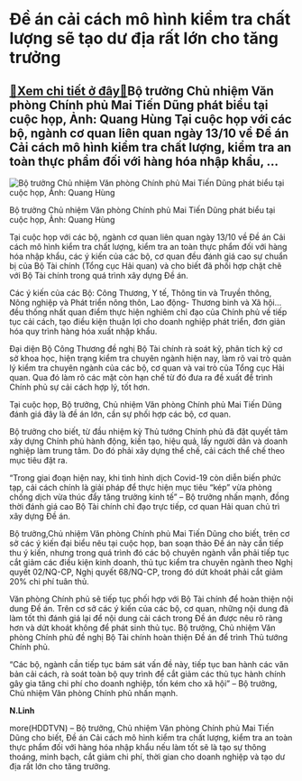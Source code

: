 Đề án cải cách mô hình kiểm tra chất lượng sẽ tạo dư địa rất lớn cho tăng trưởng
================================================================================

[:gift:Xem chi tiết ở đây:gift:](https://hddtvn.com/de-an-cai-cach-mo-hinh-kiem-tra-chat-luong-se-tao-du-dia-rat-lon-cho-tang-truong/)Bộ trưởng Chủ nhiệm Văn phòng Chính phủ Mai Tiến Dũng phát biểu tại cuộc họp, Ảnh: Quang Hùng Tại cuộc họp với các bộ, ngành cơ quan liên quan ngày 13/10 về Đề án Cải cách mô hình kiểm tra chất lượng, kiểm tra an toàn thực phẩm đối với hàng hóa nhập khẩu, …
-----------------------------------------------------------------------------------------------------------------------------------------------------------------------------------------------------------------------------------------------------------------





![Bộ trưởng Chủ nhiệm Văn phòng Chính phủ Mai Tiến Dũng phát biểu tại cuộc họp, Ảnh: Quang Hùng](https://haiquanonline.com.vn/stores/news_dataimages/linhntn/102020/13/15/in_article/3230_IMG_6730.jpg?rt=20201013153232 "Bộ trưởng Chủ nhiệm Văn phòng Chính phủ Mai Tiến Dũng phát biểu tại cuộc họp, Ảnh: Quang Hùng")


Bộ trưởng Chủ nhiệm Văn phòng Chính phủ Mai Tiến Dũng phát biểu tại cuộc họp, Ảnh: Quang Hùng



Tại cuộc họp với các bộ, ngành cơ quan liên quan ngày 13/10 về Đề án Cải cách mô hình kiểm tra chất lượng, kiểm tra an toàn thực phẩm đối với hàng hóa nhập khẩu, các ý kiến của các bộ, cơ quan đều đánh giá cao sự chuẩn bị của Bộ Tài chính (Tổng cục Hải quan) và cho biết đã phối hợp chặt chẽ với Bộ Tài chính trong quá trình xây dựng Đề án.


Các ý kiến của các Bộ: Công Thương, Y tế, Thông tin và Truyền thông, Nông nghiệp và Phát triển nông thôn, Lao động- Thương binh và Xã hội… đều thống nhất quan điểm thực hiện nghiêm chỉ đạo của Chính phủ về tiếp tục cải cách, tạo điều kiện thuận lợi cho doanh nghiệp phát triển, đơn giản hóa quy trình hàng hóa xuất nhập khẩu.


Đại diện Bộ Công Thương đề nghị Bộ Tài chính rà soát kỹ, phân tích kỹ cơ sở khoa học, hiện trạng kiểm tra chuyên ngành hiện nay, làm rõ vai trò quản lý kiểm tra chuyên ngành của các bộ, cơ quan và vai trò của Tổng cục Hải quan. Qua đó làm rõ các mặt còn hạn chế từ đó đưa ra đề xuất để trình Chính phủ sự cải cách hợp lý, tốt hơn.


Tại cuộc họp, Bộ trưởng, Chủ nhiệm Văn phòng Chính phủ Mai Tiến Dũng đánh giá đây là đề án lớn, cần sự phối hợp các bộ, cơ quan.


Bộ trưởng cho biết, từ đầu nhiệm kỳ Thủ tướng Chính phủ đã đặt quyết tâm xây dựng Chính phủ hành động, kiến tạo, hiệu quả, lấy người dân và doanh nghiệp làm trung tâm. Do đó phải xây dựng thể chế, cải cách thể chế theo mục tiêu đặt ra.


“Trong giai đoạn hiện nay, khi tình hình dịch Covid-19 còn diễn biến phức tạp, cải cách chính là giải pháp để thực hiện mục tiêu “kép” vừa phòng chống dịch vừa thúc đẩy tăng trưởng kinh tế” – Bộ trưởng nhấn mạnh, đồng thời đánh giá cao Bộ Tài chính chỉ đạo trực tiếp, cơ quan Hải quan chủ trì xây dựng Đề án.


Bộ trưởng,Chủ nhiệm Văn phòng Chính phủ Mai Tiến Dũng cho biết, trên cơ sở các ý kiến đại biểu nêu tại cuộc họp, ban soạn thảo Đề án này cần tiếp thu ý kiến, nhưng trong quá trình đó các bộ chuyên ngành vẫn phải tiếp tục cắt giảm các điều kiện kinh doanh, thủ tục kiểm tra chuyên ngành theo Nghị quyết 02/NQ-CP, Nghị quyết 68/NQ-CP, trong đó dứt khoát phải cắt giảm 20% chi phí tuân thủ.


Văn phòng Chính phủ sẽ tiếp tục phối hợp với Bộ Tài chính để hoàn thiện nội dung Đề án. Trên cơ sở các ý kiến của các bộ, cơ quan, những nội dung đã làm tốt thì đánh giá lại để nội dung cải cách trong Đề án được nêu rõ ràng hơn và dứt khoát không để phát sinh thủ tục. Bộ trưởng, Chủ nhiệm Văn phòng Chính phủ đề nghị Bộ Tài chính hoàn thiện Đề án để trình Thủ tướng Chính phủ.


“Các bộ, ngành cần tiếp tục bám sát vấn đề này, tiếp tục ban hành các văn bản cải cách, rà soát toàn bộ quy trình để cắt giảm các thủ tục hành chính gây gia tăng chi phí cho doanh nghiệp, tốn kém cho xã hội” – Bộ trưởng, Chủ nhiệm Văn phòng Chính phủ nhấn mạnh.




**N.Linh**



more(HDDTVN) – Bộ trưởng, Chủ nhiệm Văn phòng Chính phủ Mai Tiến Dũng cho biết, Đề án Cải cách mô hình kiểm tra chất lượng, kiểm tra an toàn thực phẩm đối với hàng hóa nhập khẩu nếu làm tốt sẽ là tạo sự thông thoáng, minh bạch, cắt giảm chi phí, thời gian cho doanh nghiệp và tạo dư địa rất lớn cho tăng trưởng.

